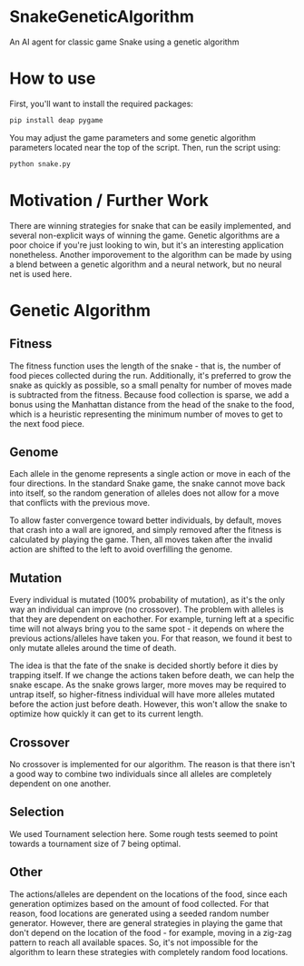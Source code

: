 # SnakeGeneticAlgorithm

An AI agent for classic game Snake using a genetic algorithm

# How to use

First, you'll want to install the required packages: 

```bash
pip install deap pygame
```

You may adjust the game parameters and some genetic algorithm parameters located near the top of the script. Then, run the script using:

```python
python snake.py
```

# Motivation / Further Work

There are winning strategies for snake that can be easily implemented, and several non-explicit ways of winning the game. Genetic algorithms are a poor choice if you're just looking to win, but it's an interesting application nonetheless. Another imporovement to the algorithm can be made by using a blend between a genetic algorithm and a neural network, but no neural net is used here.

# Genetic Algorithm

## Fitness

The fitness function uses the length of the snake - that is, the number of food pieces collected during the run. Additionally, it's preferred to grow the snake as quickly as possible, so a small penalty for number of moves made is subtracted from the fitness. Because food collection is sparse, we add a bonus using the Manhattan distance from the head of the snake to the food, which is a heuristic representing the minimum number of moves to get to the next food piece.

## Genome

Each allele in the genome represents a single action or move in each of the four directions. In the standard Snake game, the snake cannot move back into itself, so the random generation of alleles does not allow for a move that conflicts with the previous move.

To allow faster convergence toward better individuals, by default, moves that crash into a wall are ignored, and simply removed after the fitness is calculated by playing the game. Then, all moves taken after the invalid action are shifted to the left to avoid overfilling the genome.

## Mutation

Every individual is mutated (100% probability of mutation), as it's the only way an individual can improve (no crossover). The problem with alleles is that they are dependent on eachother. For example, turning left at a specific time will not always bring you to the same spot - it depends on where the previous actions/alleles have taken you. For that reason, we found it best to only mutate alleles around the time of death.

The idea is that the fate of the snake is decided shortly before it dies by trapping itself. If we change the actions taken before death, we can help the snake escape. As the snake grows larger, more moves may be required to untrap itself, so higher-fitness individual will have more alleles mutated before the action just before death. However, this won't allow the snake to optimize how quickly it can get to its current length.

## Crossover

No crossover is implemented for our algorithm. The reason is that there isn't a good way to combine two individuals since all alleles are completely dependent on one another.

## Selection

We used Tournament selection here. Some rough tests seemed to point towards a tournament size of 7 being optimal.

## Other

The actions/alleles are dependent on the locations of the food, since each generation optimizes based on the amount of food collected. For that reason, food locations are generated using a seeded random number generator. However, there are general strategies in playing the game that don't depend on the location of the food - for example, moving in a zig-zag pattern to reach all available spaces. So, it's not impossible for the algorithm to learn these strategies with completely random food locations.
